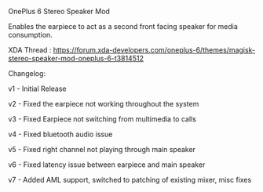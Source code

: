 OnePlus 6 Stereo Speaker Mod 

Enables the earpiece to act as a second front facing speaker for media consumption.

XDA Thread : https://forum.xda-developers.com/oneplus-6/themes/magisk-stereo-speaker-mod-oneplus-6-t3814512

Changelog:

v1 - Initial Release

v2 - Fixed the earpiece not working throughout the system

v3 - Fixed Earpiece not switching from multimedia to calls

v4 - Fixed bluetooth audio issue

v5 - Fixed right channel not playing through main speaker

v6 - Fixed latency issue between earpiece and main speaker

v7 - Added AML support, switched to patching of existing mixer, misc fixes
